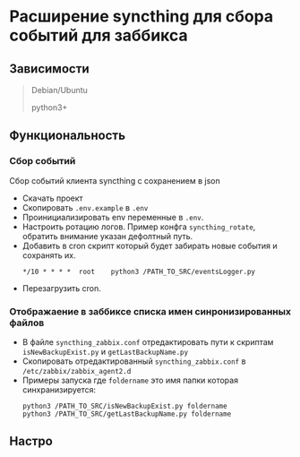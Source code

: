 # Расширение syncthing для сбора событий для заббикса
## Зависимости

> Debian/Ubuntu
> 
> python3+
 
## Функциональность
### Сбор событий
Сбор событий клиента syncthing с сохранением в json
* Cкачать проект
* Cкопировать `.env.example` в `.env`
* Проинициализировать env переменные  в `.env`.
* Настроить ротацию логов. Пример конфга `syncthing_rotate`, обратить внимание указан дефолтный путь.
* Добавить в сron скрипт который будет забирать новые события и сохранять их.
  ```
  */10 * * * *	root	python3 /PATH_TO_SRC/eventsLogger.py
  ```
* Перезагрузить сron.
### Отображаение в заббиксе списка имен синронизированных файлов
* В файле `syncthing_zabbix.conf` отредактировать пути к скриптам `isNewBackupExist.py` и `getLastBackupName.py`
* Скопировать отредактированный `syncthing_zabbix.conf` в `/etc/zabbix/zabbix_agent2.d`
* Примеры запуска где `foldername` это имя папки которая синхранизируется:
  ```
  python3 /PATH_TO_SRC/isNewBackupExist.py foldername
  python3 /PATH_TO_SRC/getLastBackupName.py foldername
  ```
## Настро